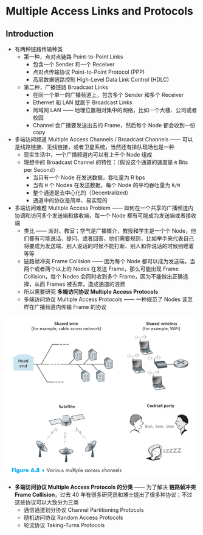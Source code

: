 # Multiple Access Links and Protocols

## Introduction

+ 有两种链路传输种类
  + 第一种，点对点链路 Point-to-Point Links
    + 包含一个 Sender 和一个 Receiver
    + 点对点传输协议 Point-to-Point Protocol (PPP)
    + 高层数据链路控制 High-Level Data Link Control (HDLC)
  + 第二种，广播链路 Broadcast Links
    + 在同一个单一的广播频道上，包含多个 Sender 和多个 Receiver
    + Ethernet 和 LAN 就属于 Broadcast Links
    + 局域网 LAN —— 地理位置相对集中的网络，比如一个大楼、公司或者校园
    + Channel 会广播要发送出去的 Frame，然后每个 Node 都会收到一份 copy
+ 多端访问频道 Multiple Access Channels / Broadcast Channels —— 可以是线路链接、无线链接，或者卫星系统，当然还有排队现场也是一种
  + 现实生活中，一个广播频道内可以有上千个 Node 组成
  + 理想中的 Broadcast Channel 的特性：（假设这个通道的速度是 `R` Bits per Second）
    + 当只有一个 Node 在发送数据，吞吐量为 R bps
    + 当有 `M` 个 Nodes 在发送数据，每个 Node 的平均吞吐量为 `R/M`
    + 整个通道是去中心化的（Decentralized）
    + 通道中的协议是简单、易实现的
+ 多端访问难题 Multiple Access Problem —— 如何在一个共享的广播频道内协调和访问多个发送端和接收端，每一个 Node 都有可能成为发送端或者接收端
  + 类比 —— 派对、教室；空气是广播媒介，教授和学生是一个个 Node，他们都有可能说话、提问、或者回答，他们需要规则，比如举手来代表自己将要成为发送端、别人说话的时候不能打断、别人和你说话的时候别睡着等等
  + 链路帧冲突 Frame Collision —— 因为每个 Node 都可以成为发送端，当两个或者两个以上的 Nodes 在发送 Frame，那么可能出现 Frame Collision，每个 Nodes 会同时收到多个 Frame，因为不能做出正确选择，从而 Frames 被丢弃，造成通道的浪费
  + 所以需要研究 **多端访问协议 Multiple Access Protocols**
  + 多端访问协议 Multiple Access Protocols —— 一种规范了 Nodes 该怎样在广播频道内传输 Frame 的协议

![image-20210822174512007](https://raw.githubusercontent.com/sean25xiao/yxiaoNotes-pic/main/image-20210822174512007.png)

+ **多端访问协议 Multiple Access Protocols 的分类** —— 为了解决 **链路帧冲突 Frame Collision**，过去 40 年有很多研究员和博士提出了很多种协议；不过这些协议可以大致分为三类
  + 通信通道划分协议 Channel Partitioning Protocols
  + 随机访问协议 Random Access Protocols
  + 轮流协议 Taking-Turns Protocols

